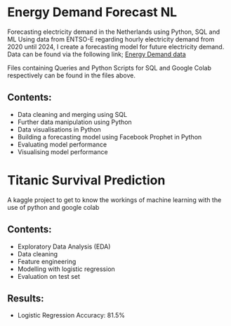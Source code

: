 # Energy Demand Forecast NL

Forecasting electricity demand in the Netherlands using Python, SQL and ML
Using data from ENTSO-E regarding hourly electricity demand from 2020 until 2024, I create a forecasting model for future electricity demand. 
Data can be found via the following link; [Energy Demand data](https://www.entsoe.eu/data/power-stats/)

Files containing Queries and Python Scripts for SQL and Google Colab respectively can be found in the files above.

## Contents:
- Data cleaning and merging using SQL
- Further data manipulation using Python
- Data visualisations in Python
- Building a forecasting model using Facebook Prophet in Python
- Evaluating model performance
- Visualising model performance



# Titanic Survival Prediction 

A kaggle project to get to know the workings of machine learning with the use of python and google colab

## Contents:
- Exploratory Data Analysis (EDA)
- Data cleaning
- Feature engineering
- Modelling with logistic regression
- Evaluation on test set 

## Results:
- Logistic Regression Accuracy: 81.5%

